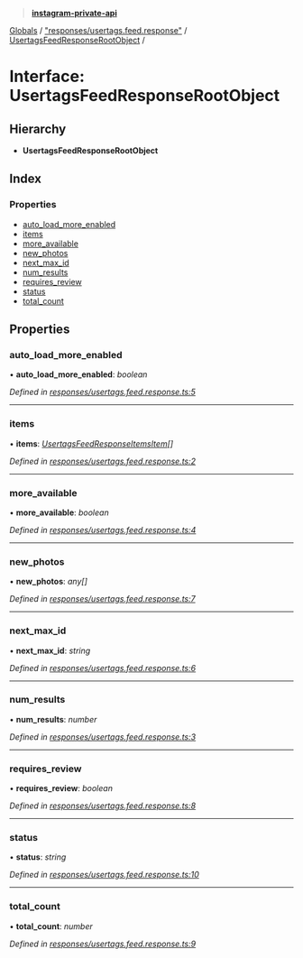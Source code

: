> **[instagram-private-api](../README.md)**

[Globals](../README.md) / ["responses/usertags.feed.response"](../modules/_responses_usertags_feed_response_.md) / [UsertagsFeedResponseRootObject](_responses_usertags_feed_response_.usertagsfeedresponserootobject.md) /

# Interface: UsertagsFeedResponseRootObject

## Hierarchy

* **UsertagsFeedResponseRootObject**

## Index

### Properties

* [auto_load_more_enabled](_responses_usertags_feed_response_.usertagsfeedresponserootobject.md#auto_load_more_enabled)
* [items](_responses_usertags_feed_response_.usertagsfeedresponserootobject.md#items)
* [more_available](_responses_usertags_feed_response_.usertagsfeedresponserootobject.md#more_available)
* [new_photos](_responses_usertags_feed_response_.usertagsfeedresponserootobject.md#new_photos)
* [next_max_id](_responses_usertags_feed_response_.usertagsfeedresponserootobject.md#next_max_id)
* [num_results](_responses_usertags_feed_response_.usertagsfeedresponserootobject.md#num_results)
* [requires_review](_responses_usertags_feed_response_.usertagsfeedresponserootobject.md#requires_review)
* [status](_responses_usertags_feed_response_.usertagsfeedresponserootobject.md#status)
* [total_count](_responses_usertags_feed_response_.usertagsfeedresponserootobject.md#total_count)

## Properties

###  auto_load_more_enabled

• **auto_load_more_enabled**: *boolean*

*Defined in [responses/usertags.feed.response.ts:5](https://github.com/dilame/instagram-private-api/blob/3e16058/src/responses/usertags.feed.response.ts#L5)*

___

###  items

• **items**: *[UsertagsFeedResponseItemsItem](_responses_usertags_feed_response_.usertagsfeedresponseitemsitem.md)[]*

*Defined in [responses/usertags.feed.response.ts:2](https://github.com/dilame/instagram-private-api/blob/3e16058/src/responses/usertags.feed.response.ts#L2)*

___

###  more_available

• **more_available**: *boolean*

*Defined in [responses/usertags.feed.response.ts:4](https://github.com/dilame/instagram-private-api/blob/3e16058/src/responses/usertags.feed.response.ts#L4)*

___

###  new_photos

• **new_photos**: *any[]*

*Defined in [responses/usertags.feed.response.ts:7](https://github.com/dilame/instagram-private-api/blob/3e16058/src/responses/usertags.feed.response.ts#L7)*

___

###  next_max_id

• **next_max_id**: *string*

*Defined in [responses/usertags.feed.response.ts:6](https://github.com/dilame/instagram-private-api/blob/3e16058/src/responses/usertags.feed.response.ts#L6)*

___

###  num_results

• **num_results**: *number*

*Defined in [responses/usertags.feed.response.ts:3](https://github.com/dilame/instagram-private-api/blob/3e16058/src/responses/usertags.feed.response.ts#L3)*

___

###  requires_review

• **requires_review**: *boolean*

*Defined in [responses/usertags.feed.response.ts:8](https://github.com/dilame/instagram-private-api/blob/3e16058/src/responses/usertags.feed.response.ts#L8)*

___

###  status

• **status**: *string*

*Defined in [responses/usertags.feed.response.ts:10](https://github.com/dilame/instagram-private-api/blob/3e16058/src/responses/usertags.feed.response.ts#L10)*

___

###  total_count

• **total_count**: *number*

*Defined in [responses/usertags.feed.response.ts:9](https://github.com/dilame/instagram-private-api/blob/3e16058/src/responses/usertags.feed.response.ts#L9)*
